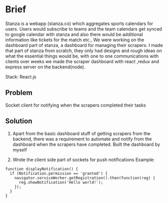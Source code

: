# Brief

Stanza is a webapp (stanza.co) which aggregates sports calendars for users. Users would subscribe to teams and the team calendars get synced to google calendar with stanza and also there would be additional information like tickets for the match etc., We were working on the dashboard part of stanza, a dashboard for managing their scrapers.  I made that part of stanza from scratch, they only had designs and rough ideas on what the essential things would be, with one to one communications with clients over weeks we made the scraper dashboard with react ,redux and express server on the backend(node). 

Stack: React.js

## Problem
Socket client for notifying when the scrapers completed their tasks


## Solution
1. Apart from the basic dashboard stuff of getting scrapers from the backend, there was a requirement to automate and notify from the dashboard when the scrapers have completed. Built the dashboard by myself

2. Wrote the client side part of sockets for push notifications
Example:
```
function displayNotification() {
  if (Notification.permission == 'granted') {
    navigator.serviceWorker.getRegistration().then(function(reg) {
      reg.showNotification('Hello world!');
    });
  }
}
```
